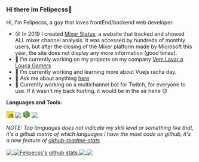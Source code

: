 ### Hi there Im Felipecss👋

Hi, I'm Felipecss, a guy that loves frontEnd/backend web developer.

- 😵 In 2019 I created [Mixer Status](https://mixerstatus.com), a website that tracked and showed ALL mixer channel analysis. It was accessed by hundreds of monthly users, but after the closing of the Mixer platform made by Microsoft this year, the site does not display any more information (good times).
- 🔭 I’m currently working on my projects on my company [Vem Lavar a Louça Gamers](https://vemlavaralouca.com.br/)
- 🌱 I’m currently working and learning more about Vuejs racha day.
- 💬 Ask me about anything [here](https://github.com/lipecss/lipecss/issues)
- 🤖 Currently working on a multichannel bot for Twitch, for everyone to use. If it wasn't my back hurting, it would be in the air hehe 😓

**Languages and Tools:**  

<code><img height="20" src="https://raw.githubusercontent.com/github/explore/80688e429a7d4ef2fca1e82350fe8e3517d3494d/topics/javascript/javascript.png"></code>
<code><img height="20" src="https://upload.wikimedia.org/wikipedia/commons/9/95/Vue.js_Logo_2.svg"></code>
<code><img height="20" src="https://raw.githubusercontent.com/github/explore/80688e429a7d4ef2fca1e82350fe8e3517d3494d/topics/nodejs/nodejs.png"></code>
<code><img height="20" src="https://webassets.mongodb.com/_com_assets/cms/MongoDB_Logo_FullColorBlack_RGB-4td3yuxzjs.png"></code>

*NOTE: Top languages does not indicate my skill level or something like that, it's a github metric of which languages i have the most code on github, it's a new feature of [github-readme-stats](https://github.com/anuraghazra/github-readme-stats)*

<a href="https://github.com/lipecss">
  <img align="center" src="https://github-readme-stats.vercel.app/api/top-langs/?username=lipecss&theme=dracula" />
</a>
<a href="https://github.com/lipecss">
  <img align="center" src="https://github-readme-stats.vercel.app/api?username=lipecss&show_icons=true&theme=dracula&line_height=27&v=5" alt="Felipecss's github stats" />
</a>
<a href="https://github.com/lipecss">
  <img align="center" src="https://github-readme-stats.vercel.app/api/pin/?username=lipecss&theme=dracula&repo=omnistack10-backend" />
</a>
<a href="https://github.com/lipecss">
  <img align="center" src="https://github-readme-stats.vercel.app/api/pin/?username=lipecss&theme=dracula&repo=mixervue" />
</a>  

